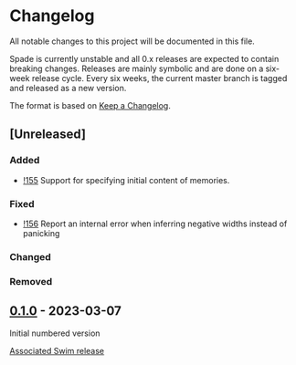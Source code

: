 # Changelog

All notable changes to this project will be documented in this file.

Spade is currently unstable and all 0.x releases are expected to contain
breaking changes. Releases are mainly symbolic and are done on a six-week
release cycle. Every six weeks, the current master branch is tagged and
released as a new version.

The format is based on [Keep a Changelog](https://keepachangelog.com/en/1.0.0/).

## [Unreleased]

### Added

- [!155][!155] Support for specifying initial content of memories.

### Fixed

- [!156][!156] Report an internal error when inferring negative widths instead of panicking

### Changed

### Removed

[!155]: https://gitlab.com/spade-lang/spade/-/merge_requests/155
[!156]: https://gitlab.com/spade-lang/spade/-/merge_requests/155

## [0.1.0] - 2023-03-07

Initial numbered version

[Associated Swim release](https://gitlab.com/spade-lang/swim/-/tree/v0.1.0)

[0.1.0]: https://gitlab.com/spade-lang/spade/-/tree/v0.1.0
